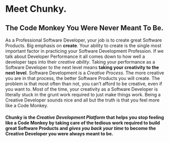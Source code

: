 # Meet Chunky.

## The Code Monkey You Were Never Meant To Be.

As a Professional Software Developer, your job is to create great Software Products. Big emphasis on **create**. Your ability to create is the single most important factor in practicing your Software Development Profession. If we talk about Developer Performance it all comes down to how well a developer taps into their *creative ability*. Taking your performance as a Software Developer to the next level means **taking your creativity to the next level**. Software Development is a *Creative Process*. The more creative you are in that process, the better Software Products you will create. The problem is that most often than not, you can’t afford to be creative, even if you want to. Most of the time, your creativity as a Software Developer is literally stuck in the grunt work required to just make things work. Being a Creative Developer sounds nice and all but the truth is that you feel more like a Code Monkey.

#### Chunky is the *Creative Development Platform* that helps you stop feeling like a Code Monkey by taking care of the tedious work required to build great Software Products and *gives you back your time* to become the Creative Developer you were always meant to be.